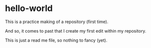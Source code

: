 # hello-world
This is a practice making of a repository (first time). 


And so, it comes to past that I create my first edit within my repository. 

This is just a read me file, so nothing to fancy (yet). 
